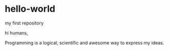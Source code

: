 # hello-world
my first repository

hi humans,

Programming is a logical, scientific and awesome way to express my ideas.
